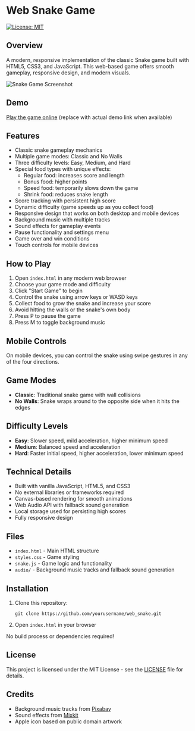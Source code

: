# Web Snake Game

[![License: MIT](https://img.shields.io/badge/License-MIT-yellow.svg)](https://opensource.org/licenses/MIT)

## Overview
A modern, responsive implementation of the classic Snake game built with HTML5, CSS3, and JavaScript. This web-based game offers smooth gameplay, responsive design, and modern visuals.

![Snake Game Screenshot](https://via.placeholder.com/800x400?text=Snake+Game+Screenshot)

## Demo
[Play the game online](https://github.com/yourusername/web_snake) (replace with actual demo link when available)

## Features
- Classic snake gameplay mechanics
- Multiple game modes: Classic and No Walls
- Three difficulty levels: Easy, Medium, and Hard
- Special food types with unique effects:
  - Regular food: increases score and length
  - Bonus food: higher points
  - Speed food: temporarily slows down the game
  - Shrink food: reduces snake length
- Score tracking with persistent high score
- Dynamic difficulty (game speeds up as you collect food)
- Responsive design that works on both desktop and mobile devices
- Background music with multiple tracks
- Sound effects for gameplay events
- Pause functionality and settings menu
- Game over and win conditions
- Touch controls for mobile devices

## How to Play
1. Open `index.html` in any modern web browser
2. Choose your game mode and difficulty
3. Click "Start Game" to begin
4. Control the snake using arrow keys or WASD keys
5. Collect food to grow the snake and increase your score
6. Avoid hitting the walls or the snake's own body
7. Press P to pause the game
8. Press M to toggle background music

## Mobile Controls
On mobile devices, you can control the snake using swipe gestures in any of the four directions.

## Game Modes
- **Classic**: Traditional snake game with wall collisions
- **No Walls**: Snake wraps around to the opposite side when it hits the edges

## Difficulty Levels
- **Easy**: Slower speed, mild acceleration, higher minimum speed
- **Medium**: Balanced speed and acceleration
- **Hard**: Faster initial speed, higher acceleration, lower minimum speed

## Technical Details
- Built with vanilla JavaScript, HTML5, and CSS3
- No external libraries or frameworks required
- Canvas-based rendering for smooth animations
- Web Audio API with fallback sound generation
- Local storage used for persisting high scores
- Fully responsive design

## Files
- `index.html` - Main HTML structure
- `styles.css` - Game styling
- `snake.js` - Game logic and functionality
- `audio/` - Background music tracks and fallback sound generation

## Installation
1. Clone this repository:
   ```
   git clone https://github.com/yourusername/web_snake.git
   ```
2. Open `index.html` in your browser

No build process or dependencies required!

## License
This project is licensed under the MIT License - see the [LICENSE](LICENSE) file for details.

## Credits
- Background music tracks from [Pixabay](https://pixabay.com/)
- Sound effects from [Mixkit](https://mixkit.co/)
- Apple icon based on public domain artwork